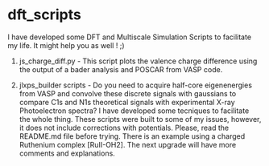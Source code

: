 # dft_scripts
 I have developed some DFT and Multiscale Simulation Scripts to facilitate my life. It might help you as well ! ;)


1. js_charge_diff.py - This script plots the valence charge difference using the output of a bader analysis and POSCAR from VASP code.

2. jlxps_builder scripts - Do you need to acquire half-core eigenenergies from VASP and convolve these discrete signals with gaussians to compare C1s and N1s theoretical signals with experimental X-ray Photoelectron spectra? I have developed some tecniques to facilitate the whole thing. These scripts were built to some of my issues, however, it does not include corrections with potentials. Please, read the README.md file before trying. There is an example using a charged Ruthenium complex [RuII-OH2]. The next upgrade will have more comments and explanations.
